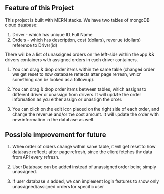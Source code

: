 ## Feature of this Project

This project is built with MERN stacks.
We have two tables of mongoDB cloud database:
  1) Driver - which has unique ID, Full Name
  2) Orders - which has description, cost (dollars), revenue (dollars), reference to Driver(id)

There will be a list of unassigned orders on the left-side within the app && drivers containers with assigned orders in each driver containers.

1) You can drag & drop order items within the same table (changed order will get reset to how database reflects after page refresh, which something can be looked as a followup).

2) You can drag & drop order items between tables, which assigns to different driver or unassign from drivers. It will update the order information as you either assign or unassign the order.

3) You can click on the edit icon placed on the right side of each order, and change the revenue and/or the cost amount. It will update the order with new information to the database as well.

## Possible improvement for future

1) When order of orders change within same table, it will get reset to how database reflects after page refresh, since the client fetches the data from API every refresh.

2) User Database can be added instead of unassigned order being simply unassigned.

3) If user database is added, we can implement login features to show only unassigned/assigned orders for specific user